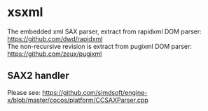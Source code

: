 # xsxml

The embedded xml SAX parser, extract from rapidxml DOM parser: https://github.com/dwd/rapidxml  
The non-recursive revision is extract from pugixml DOM parser: https://github.com/zeux/pugixml

## SAX2 handler
Please see: https://github.com/simdsoft/engine-x/blob/master/cocos/platform/CCSAXParser.cpp